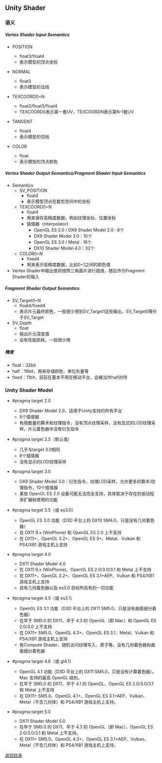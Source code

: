 ## Unity Shader

### 语义

##### Vertex Shader Input Semantics

* POSITION
  * float3/float4
  * 表示模型的顶点坐标
* NORMAL
  * float3
  * 表示模型的法线
* TEXCOORD0~N
  * float2/float3/float4
  * TEXCOORD0表示第一套UV，TEXCOORDN表示第N-1套UV

* TANGENT
  * float4
  * 表示模型的切线

* COLOR
  * float
  * 表示模型的顶点颜色

##### Vertex Shader Output Semantics/Fragment Shader Input Semantics

* Semantics
  * SV_POSITION
    * float4
    * 表示模型顶点在裁剪空间中的坐标
  * TEXCOORD0~N
    * float4
    * 用来保存高精度数据，例如纹理坐标，位置坐标
    * 插值器（interpolator)
      * OpenGL ES 2.0 / DX9 Shader Model 2.0 : 8个
      * DX9 Shader Model 3.0：10个
      * OpenGL ES 3.0 / Metal : 16个
      * DX10 Shader Model 4.0：32个
  * COLOR0~N
    * fixed4
    * 用来表示低精度数据，比如0~1之间的颜色值
* Vertex Shader中输出值将按照三角面片进行插值，随后作为Fragment Shader的输入

##### Fragment Shader Output Semantics

* SV_Target0~N
  * float4/fixed4
  * 表示片元最终颜色，一般很少用到SV_Target1这些输出，SV_Target0等价于SV_Target
* SV_Depth
  * float
  * 输出片元深度值
  * 会有性能损耗，一般很少用

##### 精度

* float：32bit
* half：16bit，用来存储颜色、单位矢量等
* fixed：11bit，目前在基本不用在移动平台，会被当作half对待

### Unity Shader Model

* #pragma target 2.0
  * DX9 Shader Model 2.0，适用于Unity支持的所有平台
  * 8个插值器
  * 有限数量的算术和纹理指令，没有顶点纹理采样，没有显式的LOD纹理采样，片元着色器中没有衍生指令
* #pragma target 2.5（默认值）
  * 几乎与target 3.0相同
  * 8个插值器
  * 没有显示的LOD纹理采样
* #pragma target 3.0
  * DX9 Shader Model 3.0：衍生指令，纹理LOD采样，允许更多的算术/纹理指令，10个插值器
  * 某些 OpenGL ES 2.0 设备可能无法完全支持，具体取决于存在的驱动程序扩展和使用的功能
* #pragma target 3.5（或 es3.0）
  * OpenGL ES 3.0 功能（D3D 平台上的 DX10 SM4.0，只是没有几何着色器）
  * 在 DX11 9.x (WinPhone) 和 OpenGL ES 2.0 上不支持
  * 在 DX11+、OpenGL 3.2+、OpenGL ES 3+、Metal、Vulkan 和 PS4/XB1 游戏主机上支持

* #pragma target 4.0
  * DX11 Shader Model 4.0
  * 在 DX11 9.x (WinPhone)、OpenGL ES 2.0/3.0/3.1 和 Metal 上不支持
  * 在 DX11+、OpenGL 3.2+、OpenGL ES 3.1+AEP、Vulkan 和 PS4/XB1 游戏主机上支持
  * 具有几何着色器以及 es3.0 目标所具有的一切功能
* #pragma target 4.5（或 es3.1）
  * OpenGL ES 3.1 功能（D3D 平台上的 DX11 SM5.0，只是没有曲面细分着色器）
  * 在早于 SM5.0 的 DX11、早于 4.3 的 OpenGL（即 Mac）和 OpenGL ES 2.0/3.0 上不支持
  * 在 DX11+ SM5.0、OpenGL 4.3+、OpenGL ES 3.1、Metal、Vulkan 和 PS4/XB1 游戏主机上支持
  * 有Compute Shader、随机访问纹理写入、原子等。没有几何着色器和曲面细分着色器
* #pragma target 4.6（或 gl4.1）
  * OpenGL 4.1 功能（D3D 平台上的 DX11 SM5.0，只是没有计算着色器）。Mac 支持的最高 OpenGL 级别。
  * 在早于 SM5.0 的 DX11、早于 4.1 的 OpenGL、OpenGL ES 2.0/3.0/3.1 和 Metal 上不支持
  * 在 DX11+ SM5.0、OpenGL 4.1+、OpenGL ES 3.1+AEP、Vulkan、Metal（不含几何体）和 PS4/XB1 游戏主机上支持。

* #pragma target 5.0
  * DX11 Shader Model 5.0
  * 在早于 SM5.0 的 DX11、早于 4.3 的 OpenGL（即 Mac）、OpenGL ES 2.0/3.0/3.1 和 Metal 上不支持。
  * 在 DX11+ SM5.0、OpenGL 4.3+、OpenGL ES 3.1+AEP、Vulkan、Metal（不含几何体）和 PS4/XB1 游戏主机上支持。

[返回目录](https://hehanxin.github.io/TA/index)